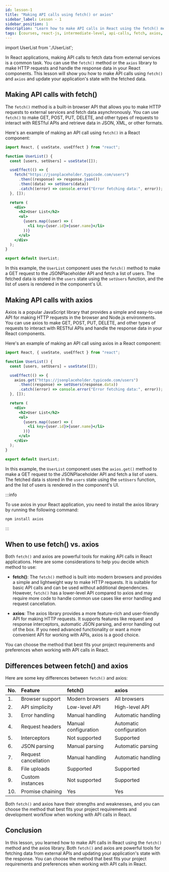 ```yaml
---
id: lesson-1
title: "Making API calls using fetch() or axios"
sidebar_label: Lesson - 1
sidebar_position: 1
description: "Learn how to make API calls in React using the fetch() method or the axios library. Making API calls is a common task in web development, and React provides several ways to fetch data from external APIs and update your application's state with the response."
tags: [courses, react-js, intermediate-level, api-calls, fetch, axios, state-management]
---
```


import UserList from './UserList';

In React applications, making API calls to fetch data from external services is a common task. You can use the `fetch()` method or the `axios` library to make HTTP requests and handle the response data in your React components. This lesson will show you how to make API calls using `fetch()` and `axios` and update your application's state with the fetched data.

## Making API calls with fetch()

The `fetch()` method is a built-in browser API that allows you to make HTTP requests to external services and fetch data asynchronously. You can use `fetch()` to make GET, POST, PUT, DELETE, and other types of requests to interact with RESTful APIs and retrieve data in JSON, XML, or other formats. 

Here's an example of making an API call using `fetch()` in a React component:

```jsx title="/src/components/UserList.js"
import React, { useState, useEffect } from "react";

function UserList() {
  const [users, setUsers] = useState([]);

  useEffect(() => {
    fetch("https://jsonplaceholder.typicode.com/users")
      .then((response) => response.json())
      .then((data) => setUsers(data))
      .catch((error) => console.error("Error fetching data:", error));
  }, []);

  return (
    <div>
      <h2>User List</h2>
      <ul>
        {users.map((user) => (
          <li key={user.id}>{user.name}</li>
        ))}
      </ul>
    </div>
  );
}

export default UserList;
```

<BrowserWindow>
  <UserList />
</BrowserWindow>

In this example, the `UserList` component uses the `fetch()` method to make a GET request to the JSONPlaceholder API and fetch a list of users. The fetched data is stored in the `users` state using the `setUsers` function, and the list of users is rendered in the component's UI.

## Making API calls with axios 

Axios is a popular JavaScript library that provides a simple and easy-to-use API for making HTTP requests in the browser and Node.js environments. You can use axios to make GET, POST, PUT, DELETE, and other types of requests to interact with RESTful APIs and handle the response data in your React components.

Here's an example of making an API call using axios in a React component:

```jsx title="/src/components/UserList.js"
import React, { useState, useEffect } from "react";

function UserList() {
  const [users, setUsers] = useState([]);

  useEffect(() => {
    axios.get("https://jsonplaceholder.typicode.com/users")
      .then((response) => setUsers(response.data))
      .catch((error) => console.error("Error fetching data:", error));
  }, []);

  return (
    <div>
      <h2>User List</h2>
      <ul>
        {users.map((user) => (
          <li key={user.id}>{user.name}</li>
        ))}
      </ul>
    </div>
  );
}

export default UserList;
```

<BrowserWindow>
  <UserList />
</BrowserWindow>

In this example, the `UserList` component uses the `axios.get()` method to make a GET request to the JSONPlaceholder API and fetch a list of users. The fetched data is stored in the `users` state using the `setUsers` function, and the list of users is rendered in the component's UI.

:::info

To use axios in your React application, you need to install the axios library by running the following command:

```bash title="terminal"
npm install axios
```

:::

## When to use fetch() vs. axios

Both `fetch()` and axios are powerful tools for making API calls in React applications. Here are some considerations to help you decide which method to use:

- **fetch()**: The `fetch()` method is built into modern browsers and provides a simple and lightweight way to make HTTP requests. It is suitable for basic API calls and can be used without additional dependencies. However, `fetch()` has a lower-level API compared to axios and may require more code to handle common use cases like error handling and request cancellation.

- **axios**: The axios library provides a more feature-rich and user-friendly API for making HTTP requests. It supports features like request and response interceptors, automatic JSON parsing, and error handling out of the box. If you need advanced functionality or want a more convenient API for working with APIs, axios is a good choice.

You can choose the method that best fits your project requirements and preferences when working with API calls in React.

## Differences between fetch() and axios

Here are some key differences between `fetch()` and axios:

|No. | Feature          | fetch() | axios |
|:---|:-----------------|:--------|:------|
|1.  | Browser support  | Modern browsers | All browsers |
|2.  | API simplicity   | Low-level API | High-level API |
|3.  | Error handling   | Manual handling | Automatic handling |
|4.  | Request headers  | Manual configuration | Automatic configuration |
|5.  | Interceptors     | Not supported | Supported |
|6.  | JSON parsing     | Manual parsing | Automatic parsing |
|7.  | Request cancellation | Manual handling | Automatic handling |
|8.  | File uploads     | Supported | Supported |
|9.  | Custom instances | Not supported | Supported |
|10. | Promise chaining | Yes | Yes |

Both `fetch()` and axios have their strengths and weaknesses, and you can choose the method that best fits your project requirements and development workflow when working with API calls in React.


## Conclusion

In this lesson, you learned how to make API calls in React using the `fetch()` method and the axios library. Both `fetch()` and axios are powerful tools for fetching data from external APIs and updating your application's state with the response. You can choose the method that best fits your project requirements and preferences when working with API calls in React.